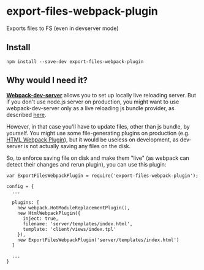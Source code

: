 # export-files-webpack-plugin
Exports files to FS (even in devserver mode)

## Install

```
npm install --save-dev export-files-webpack-plugin
```

## Why would I need it?

[**Webpack-dev-server**](https://github.com/webpack/webpack-dev-server) allows you to set up locally live reloading server. But if you don't use node.js server on production, you might want to use webpack-dev-server only as a live reloading js bundle provider, as described [here](http://webpack.github.io/docs/webpack-dev-server.html#combining-with-an-existing-server).

However, in that case you'll have to update files, other than js bundle, by yourself. You might use some file-generating plugins on production (e.g. [HTML Webpack Plugin](https://github.com/ampedandwired/html-webpack-plugin)), but it would be useless on development, as dev-server is not actually saving any files on the disk.

So, to enforce saving file on disk and make them "live" (as webpack can detect their changes and rerun plugin), you can use this plugin:

```
var ExportFilesWebpackPlugin = require('export-files-webpack-plugin');

config = {
  ...
  
  plugins: [
    new webpack.HotModuleReplacementPlugin(),
    new HtmlWebpackPlugin({
      inject: true,
      filename: 'server/templates/index.html',
      template: 'client/views/index.tpl'
    }),
    new ExportFilesWebpackPlugin('server/templates/index.html')
  ]
  
  ...
}
```

